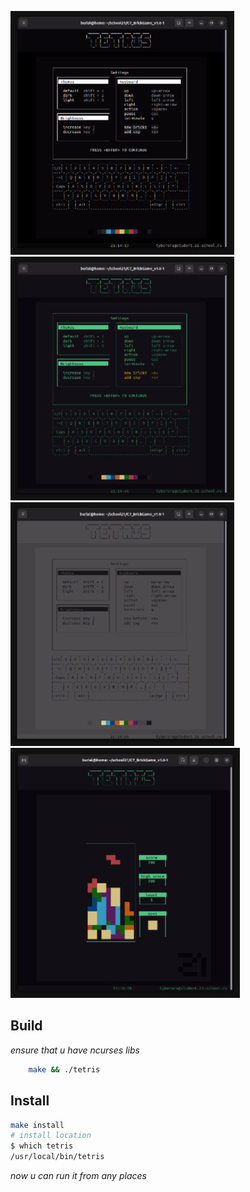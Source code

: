 ![default theme](.github/images/theme_default.jpg)
![dark theme](.github/images/theme_dark.jpg)
![light theme](.github/images/theme_light.jpg)
![demo](.github/images/demo.jpg)


## Build

*ensure that u have ncurses libs*

```sh
    make && ./tetris
```

## Install

```sh
make install 
# install location
$ which tetris
/usr/local/bin/tetris
```
*now u can run it from any places*
